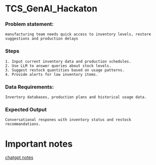 # TCS_GenAI_Hackaton

### Problem statement:
    manufacturing team needs quick access to inventory levels, restore suggestions and production delays

### Steps
    1. Input current inventory data and production schedules.
    2. Use LLM to answer queries about stock levels.
    3. Suggest restock quantities based on usage patterns.
    4. Provide alerts for low inventory items.

### Data Requirements:
    Invertory databases, production plans and historical usage data.

### Expected Output
    Conversational respones with inventory status and restock recommandations.


# Important notes
[chatgpt notes](https://chatgpt.com/s/t_68b95a01d6608191bb3ea9120d3d4dc1)
